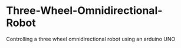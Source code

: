 # Three-Wheel-Omnidirectional-Robot
Controlling a three wheel omnidirectional robot using an arduino UNO
